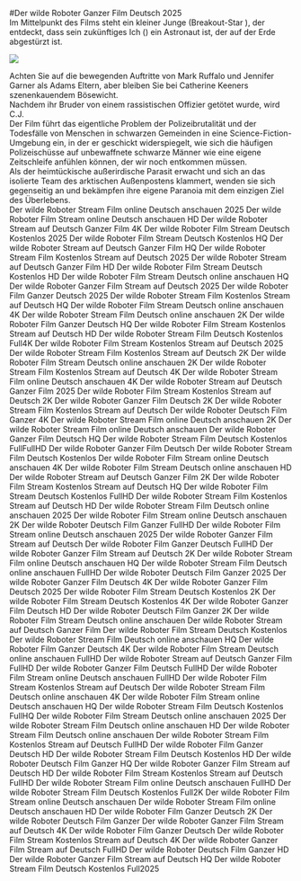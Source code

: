 #Der wilde Roboter Ganzer Film Deutsch 2025  
Im Mittelpunkt des Films steht ein kleiner Junge (Breakout-Star ), der entdeckt, dass sein zukünftiges Ich () ein Astronaut ist, der auf der Erde abgestürzt ist.  
  
[![](https://i.imgur.com/qSNzIqt.png)](https://movie.rssnews.media/SQkoVeeo.php)  
  
Achten Sie auf die bewegenden Auftritte von Mark Ruffalo und Jennifer Garner als Adams Eltern, aber bleiben Sie bei Catherine Keeners szenenkauendem Bösewicht.  
Nachdem ihr Bruder von einem rassistischen Offizier getötet wurde, wird C.J.  
Der Film führt das eigentliche Problem der Polizeibrutalität und der Todesfälle von Menschen in schwarzen Gemeinden in eine Science-Fiction-Umgebung ein, in der er geschickt widerspiegelt, wie sich die häufigen Polizeischüsse auf unbewaffnete schwarze Männer wie eine eigene Zeitschleife anfühlen können, der wir noch entkommen müssen.  
Als der heimtückische außerirdische Parasit erwacht und sich an das isolierte Team des arktischen Außenpostens klammert, wenden sie sich gegenseitig an und bekämpfen ihre eigene Paranoia mit dem einzigen Ziel des Überlebens.  
Der wilde Roboter Stream Film online Deutsch anschauen 2025
Der wilde Roboter Film Stream online Deutsch anschauen HD
Der wilde Roboter Stream auf Deutsch Ganzer Film 4K
Der wilde Roboter Film Stream Deutsch Kostenlos 2025
Der wilde Roboter Film Stream Deutsch Kostenlos HQ
Der wilde Roboter Stream auf Deutsch Ganzer Film HQ
Der wilde Roboter Stream Film Kostenlos Stream auf Deutsch 2025
Der wilde Roboter Stream auf Deutsch Ganzer Film HD
Der wilde Roboter Film Stream Deutsch Kostenlos HD
Der wilde Roboter Film Stream Deutsch online anschauen HQ
Der wilde Roboter Ganzer Film Stream auf Deutsch 2025
Der wilde Roboter Film Ganzer Deutsch 2025
Der wilde Roboter Stream Film Kostenlos Stream auf Deutsch HQ
Der wilde Roboter Film Stream Deutsch online anschauen 4K
Der wilde Roboter Stream Film Deutsch online anschauen 2K
Der wilde Roboter Film Ganzer Deutsch HQ
Der wilde Roboter Film Stream Kostenlos Stream auf Deutsch HD
Der wilde Roboter Stream Film Deutsch Kostenlos Full4K
Der wilde Roboter Film Stream Kostenlos Stream auf Deutsch 2025
Der wilde Roboter Stream Film Kostenlos Stream auf Deutsch 2K
Der wilde Roboter Film Stream Deutsch online anschauen 2K
Der wilde Roboter Stream Film Kostenlos Stream auf Deutsch 4K
Der wilde Roboter Stream Film online Deutsch anschauen 4K
Der wilde Roboter Stream auf Deutsch Ganzer Film 2025
Der wilde Roboter Film Stream Kostenlos Stream auf Deutsch 2K
Der wilde Roboter Ganzer Film Deutsch 2K
Der wilde Roboter Stream Film Kostenlos Stream auf Deutsch
Der wilde Roboter Deutsch Film Ganzer 4K
Der wilde Roboter Stream Film online Deutsch anschauen 2K
Der wilde Roboter Stream Film online Deutsch anschauen
Der wilde Roboter Ganzer Film Deutsch HQ
Der wilde Roboter Stream Film Deutsch Kostenlos FullFullHD
Der wilde Roboter Ganzer Film Deutsch
Der wilde Roboter Stream Film Deutsch Kostenlos
Der wilde Roboter Film Stream online Deutsch anschauen 4K
Der wilde Roboter Film Stream Deutsch online anschauen HD
Der wilde Roboter Stream auf Deutsch Ganzer Film 2K
Der wilde Roboter Film Stream Kostenlos Stream auf Deutsch HQ
Der wilde Roboter Film Stream Deutsch Kostenlos FullHD
Der wilde Roboter Stream Film Kostenlos Stream auf Deutsch HD
Der wilde Roboter Stream Film Deutsch online anschauen 2025
Der wilde Roboter Film Stream online Deutsch anschauen 2K
Der wilde Roboter Deutsch Film Ganzer FullHD
Der wilde Roboter Film Stream online Deutsch anschauen 2025
Der wilde Roboter Ganzer Film Stream auf Deutsch
Der wilde Roboter Film Ganzer Deutsch FullHD
Der wilde Roboter Ganzer Film Stream auf Deutsch 2K
Der wilde Roboter Stream Film online Deutsch anschauen HQ
Der wilde Roboter Stream Film Deutsch online anschauen FullHD
Der wilde Roboter Deutsch Film Ganzer 2025
Der wilde Roboter Ganzer Film Deutsch 4K
Der wilde Roboter Ganzer Film Deutsch 2025
Der wilde Roboter Film Stream Deutsch Kostenlos 2K
Der wilde Roboter Film Stream Deutsch Kostenlos 4K
Der wilde Roboter Ganzer Film Deutsch HD
Der wilde Roboter Deutsch Film Ganzer 2K
Der wilde Roboter Film Stream Deutsch online anschauen
Der wilde Roboter Stream auf Deutsch Ganzer Film
Der wilde Roboter Film Stream Deutsch Kostenlos
Der wilde Roboter Stream Film Deutsch online anschauen HQ
Der wilde Roboter Film Ganzer Deutsch 4K
Der wilde Roboter Film Stream Deutsch online anschauen FullHD
Der wilde Roboter Stream auf Deutsch Ganzer Film FullHD
Der wilde Roboter Ganzer Film Deutsch FullHD
Der wilde Roboter Film Stream online Deutsch anschauen FullHD
Der wilde Roboter Film Stream Kostenlos Stream auf Deutsch
Der wilde Roboter Stream Film Deutsch online anschauen 4K
Der wilde Roboter Film Stream online Deutsch anschauen HQ
Der wilde Roboter Stream Film Deutsch Kostenlos FullHQ
Der wilde Roboter Film Stream Deutsch online anschauen 2025
Der wilde Roboter Stream Film Deutsch online anschauen HD
Der wilde Roboter Stream Film Deutsch online anschauen
Der wilde Roboter Stream Film Kostenlos Stream auf Deutsch FullHD
Der wilde Roboter Film Ganzer Deutsch HD
Der wilde Roboter Stream Film Deutsch Kostenlos HD
Der wilde Roboter Deutsch Film Ganzer HQ
Der wilde Roboter Ganzer Film Stream auf Deutsch HD
Der wilde Roboter Film Stream Kostenlos Stream auf Deutsch FullHD
Der wilde Roboter Stream Film online Deutsch anschauen FullHD
Der wilde Roboter Stream Film Deutsch Kostenlos Full2K
Der wilde Roboter Film Stream online Deutsch anschauen
Der wilde Roboter Stream Film online Deutsch anschauen HD
Der wilde Roboter Film Ganzer Deutsch 2K
Der wilde Roboter Deutsch Film Ganzer
Der wilde Roboter Ganzer Film Stream auf Deutsch 4K
Der wilde Roboter Film Ganzer Deutsch
Der wilde Roboter Film Stream Kostenlos Stream auf Deutsch 4K
Der wilde Roboter Ganzer Film Stream auf Deutsch FullHD
Der wilde Roboter Deutsch Film Ganzer HD
Der wilde Roboter Ganzer Film Stream auf Deutsch HQ
Der wilde Roboter Stream Film Deutsch Kostenlos Full2025
